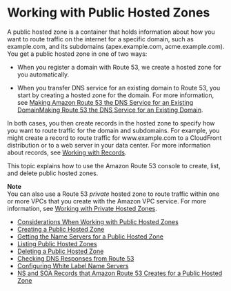 # Working with Public Hosted Zones<a name="AboutHZWorkingWith"></a>

A public hosted zone is a container that holds information about how you want to route traffic on the internet for a specific domain, such as example\.com, and its subdomains \(apex\.example\.com, acme\.example\.com\)\. You get a public hosted zone in one of two ways:

+ When you register a domain with Route 53, we create a hosted zone for you automatically\.

+ When you transfer DNS service for an existing domain to Route 53, you start by creating a hosted zone for the domain\. For more information, see [Making Amazon Route 53 the DNS Service for an Existing DomainMaking Route 53 the DNS Service for an Existing Domain](MigratingDNS.md)\.

In both cases, you then create records in the hosted zone to specify how you want to route traffic for the domain and subdomains\. For example, you might create a record to route traffic for www\.example\.com to a CloudFront distribution or to a web server in your data center\. For more information about records, see [Working with Records](rrsets-working-with.md)\.

This topic explains how to use the Amazon Route 53 console to create, list, and delete public hosted zones\. 

**Note**  
You can also use a Route 53 *private* hosted zone to route traffic within one or more VPCs that you create with the Amazon VPC service\. For more information, see [Working with Private Hosted Zones](hosted-zones-private.md)\.


+ [Considerations When Working with Public Hosted Zones](hosted-zone-public-considerations.md)
+ [Creating a Public Hosted Zone](CreatingHostedZone.md)
+ [Getting the Name Servers for a Public Hosted Zone](GetInfoAboutHostedZone.md)
+ [Listing Public Hosted Zones](ListInfoOnHostedZone.md)
+ [Deleting a Public Hosted Zone](DeleteHostedZone.md)
+ [Checking DNS Responses from Route 53](dns-test.md)
+ [Configuring White Label Name Servers](white-label-name-servers.md)
+ [NS and SOA Records that Amazon Route 53 Creates for a Public Hosted Zone](SOA-NSrecords.md)
